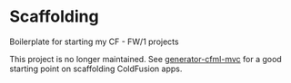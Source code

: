Scaffolding
===========

Boilerplate for starting my CF - FW/1 projects

This project is no longer maintained. See [generator-cfml-mvc](https://github.com/stevemilburn/generator-cfml-mvc) for a good starting point on scaffolding ColdFusion apps.
